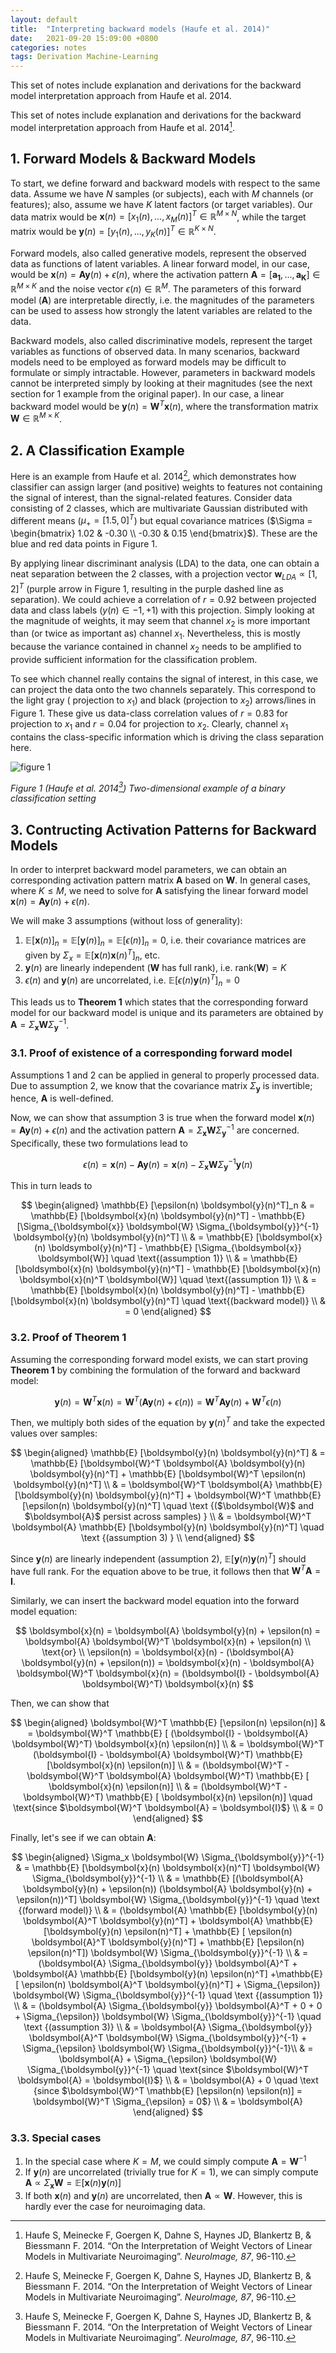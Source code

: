 ```yaml
---
layout: default
title:  "Interpreting backward models (Haufe et al. 2014)"
date:   2021-09-20 15:09:00 +0800
categories: notes
tags: Derivation Machine-Learning
---
```


This set of notes include explanation and derivations for the backward model interpretation approach from Haufe et al. 2014.

This set of notes include explanation and derivations for the backward model interpretation approach from Haufe et al. 2014[^fn1].

## 1. Forward Models & Backward Models

To start, we define forward and backward models with respect to the same data. Assume we have $N$ samples (or subjects), each with $M$ channels (or features); also, assume we have $K$ latent factors (or target variables). Our data matrix would be $\boldsymbol{x}(n) = [x_1(n), ..., x_M(n)]^T \in \mathbb{R}^{M \times N}$, while the target matrix would be $\boldsymbol{y}(n) = [y_1(n), ..., y_K(n)]^T \in \mathbb{R}^{K \times N}$.

Forward models, also called generative models, represent the observed data as functions of latent variables. A linear forward model, in our case, would be $\boldsymbol{x}(n) = \boldsymbol{A}\boldsymbol{y}(n) + \epsilon(n)$, where the activation pattern $\boldsymbol{A} = [\boldsymbol{a_1}, ..., \boldsymbol{a_K}] \in \mathbb{R}^{M \times K}$ and the noise vector $\epsilon(n) \in \mathbb{R}^M$. The parameters of this forward model ($\boldsymbol{A}$) are interpretable directly, i.e. the magnitudes of the parameters can be used to assess how strongly the latent variables are related to the data.

Backward models, also called discriminative models, represent the target variables as functions of observed data. In many scenarios, backward models need to be employed as forward models may be difficult to formulate or simply intractable. However, parameters in backward models cannot be interpreted simply by looking at their magnitudes (see the next section for 1 example from the original paper). In our case, a linear backward model would be $\boldsymbol{y}(n) = \boldsymbol{W}^T\boldsymbol{x}(n)$, where the transformation matrix $\boldsymbol{W} \in \mathbb{R}^{M \times K}$.

## 2. A Classification Example

Here is an example from Haufe et al. 2014[^fn1], which demonstrates how classifier can assign larger (and positive) weights to features not containing the signal of interest, than the signal-related features. Consider data consisting of 2 classes, which are multivariate Gaussian distributed with different means ($\mu_+ = [1.5, 0]^T$) but equal covariance matrices ($\Sigma = \begin{bmatrix} 1.02 & -0.30 \\ -0.30 & 0.15 \end{bmatrix}$). These are the blue and red data points in Figure 1.

By applying linear discriminant analysis (LDA) to the data, one can obtain a neat separation between the 2 classes, with a projection vector $\boldsymbol{w}_{LDA} \propto [1, 2]^T$ (purple arrow in Figure 1, resulting in the purple dashed line as separation). We could achieve a correlation of $r = 0.92$ between projected data and class labels ($y(n) \in {-1, +1}$) with this projection. Simply looking at the magnitude of weights, it may seem that channel $x_2$ is more important than (or twice as important as) channel $x_1$. Nevertheless, this is mostly because the variance contained in channel $x_2$ needs to be amplified to provide sufficient information for the classification problem.

To see which channel really contains the signal of interest, in this case, we can project the data onto the two channels separately. This correspond to the light gray ( projection to $x_1$) and black (projection to $x_2$) arrows/lines in Figure 1. These give us data-class correlation values of $r = 0.83$ for projection to $x_1$ and $r = 0.04$ for projection to $x_2$. Clearly, channel $x_1$ contains the class-specific information which is driving the class separation here.

![figure 1](https://ars.els-cdn.com/content/image/1-s2.0-S1053811913010914-gr1.jpg)

*Figure 1 (Haufe et al. 2014[^fn1]) Two-dimensional example of a binary classification setting*

## 3. Contructing Activation Patterns for Backward Models

In order to interpret backward model parameters, we can obtain an corresponding activation pattern matrix $\boldsymbol{A}$ based on $\boldsymbol{W}$. In general cases, where $K \le M$, we need to solve for $\boldsymbol{A}$ satisfying the linear forward model $\boldsymbol{x}(n) = \boldsymbol{A}\boldsymbol{y}(n) + \epsilon(n)$.

We will make 3 assumptions (without loss of generality):

1. $\mathbb{E}[\boldsymbol{x}(n)]_n = \mathbb{E}[\boldsymbol{y}(n)]_n = \mathbb{E}[\epsilon(n)]_n = 0$, i.e. their covariance matrices are given by $\Sigma_x = \mathbb{E}[\boldsymbol{x}(n)\boldsymbol{x}(n)^T]_n$, etc.
2. $\boldsymbol{y}(n)$ are linearly independent ($\boldsymbol{W}$ has full rank), i.e. $\text{rank}(\boldsymbol{W}) = K$
3. $\epsilon(n)$ and $\boldsymbol{y}(n)$ are uncorrelated, i.e. $\mathbb{E}[\epsilon(n)\boldsymbol{y}(n)^T]_n = 0$

This leads us to **Theorem 1** which states that the corresponding forward model for our backward model is unique and its parameters are obtained by $\boldsymbol{A} = \Sigma_{\boldsymbol{x}}\boldsymbol{W}\Sigma_{\boldsymbol{y}}^{-1}$.

### 3.1. Proof of existence of a corresponding forward model

Assumptions 1 and 2 can be applied in general to properly processed data. Due to assumption 2, we know that the covariance matrix $\Sigma_{\boldsymbol{y}}$ is invertible; hence, $\boldsymbol{A}$ is well-defined. 

Now, we can show that assumption 3 is true when the forward model $\boldsymbol{x}(n) = \boldsymbol{A}\boldsymbol{y}(n) + \epsilon(n)$ and the activation pattern $\boldsymbol{A} = \Sigma_{\boldsymbol{x}}\boldsymbol{W}\Sigma_{\boldsymbol{y}}^{-1}$ are concerned. Specifically, these two formulations lead to

$$
\epsilon(n) = \boldsymbol{x}(n) - \boldsymbol{A} \boldsymbol{y}(n) = \boldsymbol{x}(n) - \Sigma_{\boldsymbol{x}} \boldsymbol{W} \Sigma_{\boldsymbol{y}}^{-1} \boldsymbol{y}(n)
$$

This in turn leads to

$$
\begin{aligned}
\mathbb{E} [\epsilon(n) \boldsymbol{y}(n)^T]_n & = \mathbb{E} [\boldsymbol{x}(n) \boldsymbol{y}(n)^T] - \mathbb{E} [\Sigma_{\boldsymbol{x}} \boldsymbol{W} \Sigma_{\boldsymbol{y}}^{-1} \boldsymbol{y}(n) \boldsymbol{y}(n)^T] \\
& = \mathbb{E} [\boldsymbol{x}(n) \boldsymbol{y}(n)^T] - \mathbb{E} [\Sigma_{\boldsymbol{x}} \boldsymbol{W}] \quad \text{(assumption 1)} \\
& = \mathbb{E} [\boldsymbol{x}(n) \boldsymbol{y}(n)^T] - \mathbb{E} [\boldsymbol{x}(n) \boldsymbol{x}(n)^T \boldsymbol{W}] \quad \text{(assumption 1)} \\
& = \mathbb{E} [\boldsymbol{x}(n) \boldsymbol{y}(n)^T] - \mathbb{E} [\boldsymbol{x}(n) \boldsymbol{y}(n)^T] \quad \text{(backward model)} \\
& = 0
\end{aligned}
$$

### 3.2. Proof of Theorem 1

Assuming the corresponding forward model exists, we can start proving **Theorem 1** by combining the formulation of the forward and backward model:

$$
\boldsymbol{y}(n) = \boldsymbol{W}^T \boldsymbol{x}(n) = \boldsymbol{W}^T (\boldsymbol{A} \boldsymbol{y}(n) + \epsilon(n)) = \boldsymbol{W}^T \boldsymbol{A} \boldsymbol{y}(n) + \boldsymbol{W}^T \epsilon(n)
$$

Then, we multiply both sides of the equation by $\boldsymbol{y}(n)^T$ and take the expected values over samples:

$$
\begin{aligned}
\mathbb{E} [\boldsymbol{y}(n) \boldsymbol{y}(n)^T] & = \mathbb{E} [\boldsymbol{W}^T \boldsymbol{A} \boldsymbol{y}(n) \boldsymbol{y}(n)^T] + \mathbb{E} [\boldsymbol{W}^T \epsilon(n) \boldsymbol{y}(n)^T] \\
& = \boldsymbol{W}^T \boldsymbol{A} \mathbb{E} [\boldsymbol{y}(n) \boldsymbol{y}(n)^T] + \boldsymbol{W}^T \mathbb{E} [\epsilon(n) \boldsymbol{y}(n)^T] \quad \text {($\boldsymbol{W}$ and $\boldsymbol{A}$ persist across samples) } \\
& = \boldsymbol{W}^T \boldsymbol{A} \mathbb{E} [\boldsymbol{y}(n) \boldsymbol{y}(n)^T] \quad \text {(assumption 3) } \\
\end{aligned}
$$

Since $\boldsymbol{y}(n)$ are linearly independent (assumption 2), $\mathbb{E} [\boldsymbol{y}(n) \boldsymbol{y}(n)^T]$ should have full rank. For the equation above to be true, it follows then that $\boldsymbol{W}^T \boldsymbol{A} = \boldsymbol{I}$.

Similarly, we can insert the backward model equation into the forward model equation:

$$
\boldsymbol{x}(n) = \boldsymbol{A} \boldsymbol{y}(n) + \epsilon(n) = \boldsymbol{A} \boldsymbol{W}^T \boldsymbol{x}(n) + \epsilon(n) \\
\text{or} \\
\epsilon(n) = \boldsymbol{x}(n) - (\boldsymbol{A} \boldsymbol{y}(n) + \epsilon(n)) = \boldsymbol{x}(n) - \boldsymbol{A} \boldsymbol{W}^T \boldsymbol{x}(n) = (\boldsymbol{I} - \boldsymbol{A} \boldsymbol{W}^T) \boldsymbol{x}(n)
$$

Then, we can show that

$$
\begin{aligned}
\boldsymbol{W}^T \mathbb{E} [\epsilon(n) \epsilon(n)] & = \boldsymbol{W}^T \mathbb{E} [ (\boldsymbol{I} - \boldsymbol{A} \boldsymbol{W}^T) \boldsymbol{x}(n) \epsilon(n)] \\
& = \boldsymbol{W}^T (\boldsymbol{I} - \boldsymbol{A} \boldsymbol{W}^T) \mathbb{E} [\boldsymbol{x}(n) \epsilon(n)] \\
& = (\boldsymbol{W}^T - \boldsymbol{W}^T \boldsymbol{A} \boldsymbol{W}^T) \mathbb{E} [ \boldsymbol{x}(n) \epsilon(n)] \\
& = (\boldsymbol{W}^T - \boldsymbol{W}^T) \mathbb{E} [ \boldsymbol{x}(n) \epsilon(n)] \quad \text{since $\boldsymbol{W}^T \boldsymbol{A} = \boldsymbol{I}$} \\
& = 0
\end{aligned}
$$

Finally, let's see if we can obtain $\boldsymbol{A}$:

$$
\begin{aligned}
\Sigma_x \boldsymbol{W} \Sigma_{\boldsymbol{y}}^{-1} & = \mathbb{E} [\boldsymbol{x}(n) \boldsymbol{x}(n)^T] \boldsymbol{W} \Sigma_{\boldsymbol{y}}^{-1} \\
& = \mathbb{E} [(\boldsymbol{A} \boldsymbol{y}(n) + \epsilon(n)) (\boldsymbol{A} \boldsymbol{y}(n) + \epsilon(n))^T] \boldsymbol{W} \Sigma_{\boldsymbol{y}}^{-1} \quad \text {(forward model)} \\
& = (\boldsymbol{A} \mathbb{E} [\boldsymbol{y}(n) \boldsymbol{A}^T \boldsymbol{y}(n)^T] + \boldsymbol{A} \mathbb{E} [\boldsymbol{y}(n) \epsilon(n)^T] + \mathbb{E} [ \epsilon(n) \boldsymbol{A}^T \boldsymbol{y}(n)^T] + \mathbb{E} [\epsilon(n) \epsilon(n)^T]) \boldsymbol{W} \Sigma_{\boldsymbol{y}}^{-1} \\
& = (\boldsymbol{A} \Sigma_{\boldsymbol{y}} \boldsymbol{A}^T  + \boldsymbol{A} \mathbb{E} [\boldsymbol{y}(n) \epsilon(n)^T] +\mathbb{E} [ \epsilon(n) \boldsymbol{A}^T \boldsymbol{y}(n)^T] + \Sigma_{\epsilon}) \boldsymbol{W} \Sigma_{\boldsymbol{y}}^{-1} \quad \text {(assumption 1)} \\
& = (\boldsymbol{A} \Sigma_{\boldsymbol{y}} \boldsymbol{A}^T + 0 + 0 + \Sigma_{\epsilon}) \boldsymbol{W} \Sigma_{\boldsymbol{y}}^{-1} \quad \text {(assumption 3)} \\
& = \boldsymbol{A} \Sigma_{\boldsymbol{y}} \boldsymbol{A}^T \boldsymbol{W} \Sigma_{\boldsymbol{y}}^{-1} + \Sigma_{\epsilon} \boldsymbol{W} \Sigma_{\boldsymbol{y}}^{-1}\\
& = \boldsymbol{A} + \Sigma_{\epsilon} \boldsymbol{W} \Sigma_{\boldsymbol{y}}^{-1} \quad \text{since $\boldsymbol{W}^T \boldsymbol{A} = \boldsymbol{I}$} \\
& = \boldsymbol{A} + 0 \quad \text {since $\boldsymbol{W}^T \mathbb{E} [\epsilon(n) \epsilon(n)] = \boldsymbol{W}^T \Sigma_{\epsilon} =  0$} \\
& = \boldsymbol{A}
\end{aligned}
$$

### 3.3. Special cases

1. In the special case where $K = M$, we could simply compute $\boldsymbol{A} = \boldsymbol{W}^{-1}$
2. If $\boldsymbol{y}(n)$ are uncorrelated (trivially true for $K = 1$), we can simply compute $\boldsymbol{A} \propto \Sigma_{\boldsymbol{x}} \boldsymbol{W} = \mathbb{E} [\boldsymbol{x}(n) \boldsymbol{y}(n)]$
3. If both $\boldsymbol{x}(n)$ and $\boldsymbol{y}(n)$ are uncorrelated, then $\boldsymbol{A} \propto \boldsymbol{W}$. However, this is hardly ever the case for neuroimaging data.

[^fn1]: Haufe S, Meinecke F, Goergen K, Dahne S, Haynes JD, Blankertz B, & Biessmann F. 2014. “On the Interpretation of Weight Vectors of Linear Models in Multivariate Neuroimaging”. *NeuroImage, 87*, 96-110.


